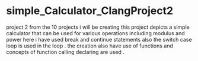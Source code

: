 # simple_Calculator_ClangProject2
project 2 from the 10 projects i will be creating this project depicts a simple calculator that can be used for various operations including modulus and power here i have used break and continue statements also the switch case loop is used in the loop . the creation also have use of functions and concepts of function calling declaring are used . 
